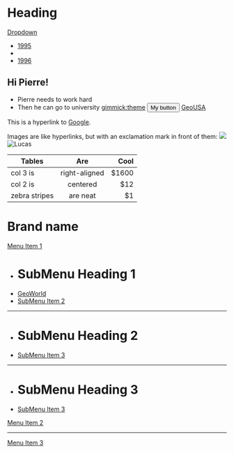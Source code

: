 Heading
=======

<a class="dropdown-toggle" data-toggle="dropdown" href="#">
                    Dropdown <span class="caret"></span>
                  </a>
				  <ul class="dropdown-menu">
                    <li><a href="#dropdown1" data-toggle="tab">1995</a></li>
                    <li class="divider"></li>
                    <li><a href="#dropdown2" data-toggle="tab">1996</a></li>
                  </ul>

Hi Pierre!
----------

  * Pierre needs to work hard
  * Then he can go to university
  [gimmick:theme](yeti)
  <button type="button" class="btn btn-ttc">My button</button>
	<a href="GeoUSA.html">GeoUSA</a>


  This is a hyperlink to [Google](http://google.com).

  Images are like hyperlinks, but with an exclamation mark in front of them:
  ![](http://placekitten.com/g/250/250)
  ![Lucas](IMG_1324.JPG "Football player")
  
  
  
  | Tables        | Are           | Cool  |
| ------------- |:-------------:| -----:|
| col 3 is      | right-aligned | $1600 |
| col 2 is      | centered      |   $12 |
| zebra stripes | are neat      |    $1 |


# Brand name

[Menu Item 1]()

  * # SubMenu Heading 1
  * [GeoWorld](GeoWorld.html)
  * [SubMenu Item 2](subitem2.md)
  - - - -
  * # SubMenu Heading 2
  * [SubMenu Item 3](subitem3.md)
  - - - -
  * # SubMenu Heading 3
  * [SubMenu Item 3](subitem3.md)

[Menu Item 2](item2.md)
- - - -
[Menu Item 3](item3.md)
